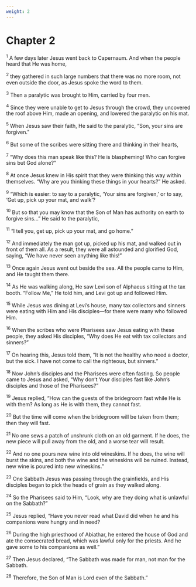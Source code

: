 ```yaml
---
weight: 2
---
```


# Chapter 2

<sup>1</sup> A few days later Jesus went back to Capernaum. And when the people heard that He was home, 

<sup>2</sup> they gathered in such large numbers that there was no more room, not even outside the door, as Jesus spoke the word to them. 

<sup>3</sup> Then a paralytic was brought to Him, carried by four men. 

<sup>4</sup> Since they were unable to get to Jesus through the crowd, they uncovered the roof above Him, made an opening, and lowered the paralytic on his mat. 

<sup>5</sup> When Jesus saw their faith, He said to the paralytic, “Son, your sins are forgiven.” 

<sup>6</sup> But some of the scribes were sitting there and thinking in their hearts, 

<sup>7</sup> “Why does this man speak like this? He is blaspheming! Who can forgive sins but God alone?” 

<sup>8</sup> At once Jesus knew in His spirit that they were thinking this way within themselves. “Why are you thinking these things in your hearts?” He asked. 

<sup>9</sup> “Which is easier: to say to a paralytic, ‘Your sins are forgiven,’ or to say, ‘Get up, pick up your mat, and walk’? 

<sup>10</sup> But so that you may know that the Son of Man has authority on earth to forgive sins...” He said to the paralytic, 

<sup>11</sup> “I tell you, get up, pick up your mat, and go home.” 

<sup>12</sup> And immediately the man got up, picked up his mat, and walked out in front of them all. As a result, they were all astounded and glorified God, saying, “We have never seen anything like this!” 

<sup>13</sup> Once again Jesus went out beside the sea. All the people came to Him, and He taught them there. 

<sup>14</sup> As He was walking along, He saw Levi son of Alphaeus sitting at the tax booth. “Follow Me,” He told him, and Levi got up and followed Him. 

<sup>15</sup> While Jesus was dining at Levi’s house, many tax collectors and sinners were eating with Him and His disciples—for there were many who followed Him. 

<sup>16</sup> When the scribes who were Pharisees saw Jesus eating with these people, they asked His disciples, “Why does He eat with tax collectors and sinners?” 

<sup>17</sup> On hearing this, Jesus told them, “It is not the healthy who need a doctor, but the sick. I have not come to call the righteous, but sinners.” 

<sup>18</sup> Now John’s disciples and the Pharisees were often fasting. So people came to Jesus and asked, “Why don’t Your disciples fast like John’s disciples and those of the Pharisees?” 

<sup>19</sup> Jesus replied, “How can the guests of the bridegroom fast while He is with them? As long as He is with them, they cannot fast. 

<sup>20</sup> But the time will come when the bridegroom will be taken from them; then they will fast. 

<sup>21</sup> No one sews a patch of unshrunk cloth on an old garment. If he does, the new piece will pull away from the old, and a worse tear will result. 

<sup>22</sup> And no one pours new wine into old wineskins. If he does, the wine will burst the skins, and both the wine and the wineskins will be ruined. Instead, new wine is poured into new wineskins.” 

<sup>23</sup> One Sabbath Jesus was passing through the grainfields, and His disciples began to pick the heads of grain as they walked along. 

<sup>24</sup> So the Pharisees said to Him, “Look, why are they doing what is unlawful on the Sabbath?” 

<sup>25</sup> Jesus replied, “Have you never read what David did when he and his companions were hungry and in need? 

<sup>26</sup> During the high priesthood of Abiathar, he entered the house of God and ate the consecrated bread, which was lawful only for the priests. And he gave some to his companions as well.” 

<sup>27</sup> Then Jesus declared, “The Sabbath was made for man, not man for the Sabbath. 

<sup>28</sup> Therefore, the Son of Man is Lord even of the Sabbath.” 


